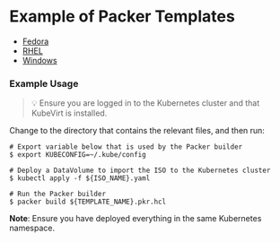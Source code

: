 # Example of Packer Templates

- [Fedora](./fedora/)
- [RHEL](./rhel/)
- [Windows](./windows/)

### Example Usage

> 💡 Ensure you are logged in to the Kubernetes cluster and that KubeVirt is installed.

Change to the directory that contains the relevant files, and then run:

```shell
# Export variable below that is used by the Packer builder
$ export KUBECONFIG=~/.kube/config

# Deploy a DataVolume to import the ISO to the Kubernetes cluster
$ kubectl apply -f ${ISO_NAME}.yaml

# Run the Packer builder
$ packer build ${TEMPLATE_NAME}.pkr.hcl
```

**Note**: Ensure you have deployed everything in the same Kubernetes namespace.
